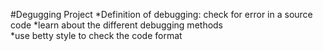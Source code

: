 #Degugging Project
*Definition of debugging: check for error in a source code
*learn about the different debugging methods  
\*use betty style to check the code format

